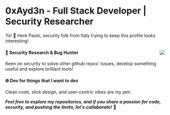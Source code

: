 # 0xAyd3n - Full Stack Developer | Security Researcher

<p>Yo! 👋 Here Paolo, security folk from Italy trying to keep this profile looks interesting!</p>

#### 🦠 Security Research & Bug Hunter <img  align="right" src="https://github-readme-stats.vercel.app/api?username=serrapa&show_icons=true&theme=codeSTACKr&bg_color=00000000"/>

Keen on security to solve other github repos' issues, develop something useful and explore brilliant tools!

#### 🌐 Dev for things that I want to dev

Clean code, slick design, and user-centric vibes are my jam.

***Feel free to explore my repositories, and if you share a passion for code, security, and pushing the limits, let's collaborate!*** 🚀
